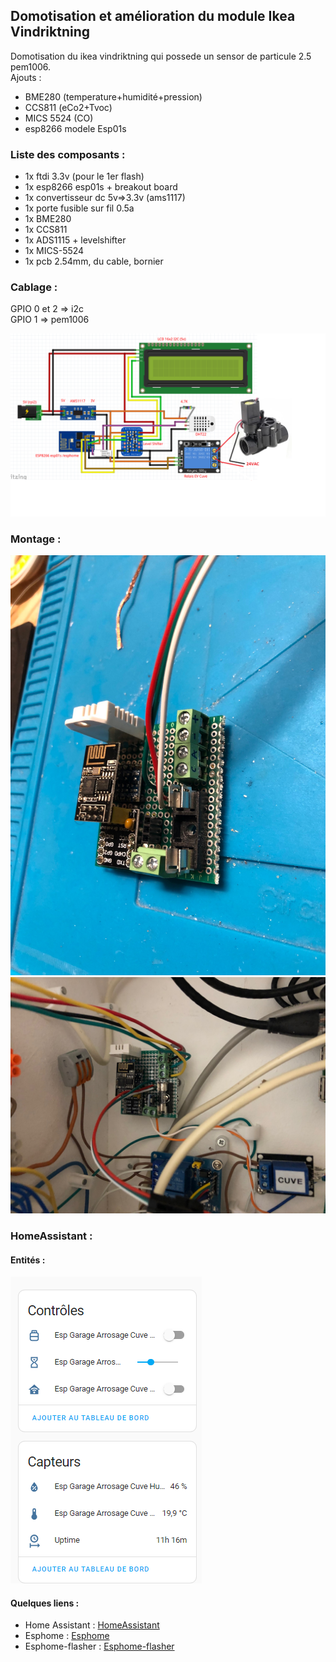## Domotisation et amélioration du module Ikea Vindriktning

Domotisation du ikea vindriktning qui possede un sensor de particule 2.5 pem1006.  
Ajouts :
 - BME280 (temperature+humidité+pression)
 - CCS811 (eCo2+Tvoc)
 - MICS 5524 (CO)
 - esp8266 modele Esp01s 

### Liste des composants :

- 1x ftdi 3.3v (pour le 1er flash)
- 1x esp8266 esp01s + breakout board
- 1x convertisseur dc 5v=>3.3v (ams1117)
- 1x porte fusible sur fil 0.5a
- 1x BME280
- 1x CCS811
- 1x ADS1115 + levelshifter
- 1x MICS-5524
- 1x pcb 2.54mm, du cable, bornier

### Cablage :

GPIO 0 et 2 => i2c  
GPIO 1 => pem1006

![links](https://github.com/NicoDupont/esp_remplissage_cuve/blob/main/img/shema.png?raw=true)

### Montage :

![pcb](https://github.com/NicoDupont/esp_remplissage_cuve/blob/main/img/pcbok.jpg?raw=true)
![integration](https://github.com/NicoDupont/esp_remplissage_cuve/blob/main/img/boxpcb.jpg?raw=true)


### HomeAssistant :

#### Entités :

![links](https://github.com/NicoDupont/esp_remplissage_cuve/blob/main/img/entite.png?raw=true)

#### Quelques liens :
- Home Assistant : [HomeAssistant](https://www.home-assistant.io/) 
- Esphome : [Esphome](https://esphome.io/index.html) 
- Esphome-flasher : [Esphome-flasher](https://github.com/esphome/esphome-flasher/releases)
    







